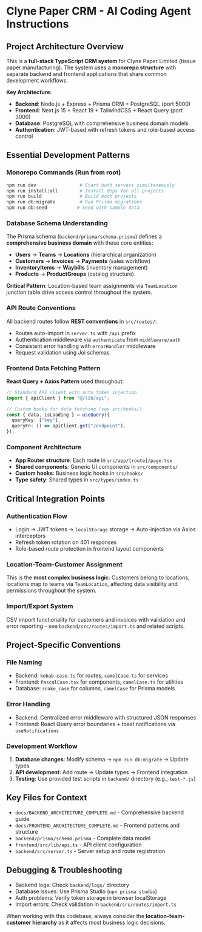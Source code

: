 # Clyne Paper CRM - AI Coding Agent Instructions

## Project Architecture Overview

This is a **full-stack TypeScript CRM system** for Clyne Paper Limited (tissue paper manufacturing). The system uses a **monorepo structure** with separate backend and frontend applications that share common development workflows.

**Key Architecture:**

- **Backend**: Node.js + Express + Prisma ORM + PostgreSQL (port 5000)
- **Frontend**: Next.js 15 + React 19 + TailwindCSS + React Query (port 3000)
- **Database**: PostgreSQL with comprehensive business domain models
- **Authentication**: JWT-based with refresh tokens and role-based access control

## Essential Development Patterns

### Monorepo Commands (Run from root)

```bash
npm run dev                # Start both servers simultaneously
npm run install:all        # Install deps for all projects
npm run build              # Build both projects
npm run db:migrate         # Run Prisma migrations
npm run db:seed           # Seed with sample data
```

### Database Schema Understanding

The Prisma schema (`backend/prisma/schema.prisma`) defines a **comprehensive business domain** with these core entities:

- **Users** → **Teams** → **Locations** (hierarchical organization)
- **Customers** → **Invoices** → **Payments** (sales workflow)
- **InventoryItems** → **Waybills** (inventory management)
- **Products** → **ProductGroups** (catalog structure)

**Critical Pattern**: Location-based team assignments via `TeamLocation` junction table drive access control throughout the system.

### API Route Conventions

All backend routes follow **REST conventions** in `src/routes/`:

- Routes auto-import in `server.ts` with `/api` prefix
- Authentication middleware via `authenticate` from `middleware/auth`
- Consistent error handling with `errorHandler` middleware
- Request validation using Joi schemas

### Frontend Data Fetching Pattern

**React Query + Axios Pattern** used throughout:

```typescript
// Standard API client with auto token injection
import { apiClient } from "@/lib/api";

// Custom hooks for data fetching (see src/hooks/)
const { data, isLoading } = useQuery({
  queryKey: ["key"],
  queryFn: () => apiClient.get("/endpoint"),
});
```

### Component Architecture

- **App Router structure**: Each route in `src/app/[route]/page.tsx`
- **Shared components**: Generic UI components in `src/components/`
- **Custom hooks**: Business logic hooks in `src/hooks/`
- **Type safety**: Shared types in `src/types/index.ts`

## Critical Integration Points

### Authentication Flow

- Login → JWT tokens → `localStorage` storage → Auto-injection via Axios interceptors
- Refresh token rotation on 401 responses
- Role-based route protection in frontend layout components

### Location-Team-Customer Assignment

This is the **most complex business logic**: Customers belong to locations, locations map to teams via `TeamLocation`, affecting data visibility and permissions throughout the system.

### Import/Export System

CSV import functionality for customers and invoices with validation and error reporting - see `backend/src/routes/import.ts` and related scripts.

## Project-Specific Conventions

### File Naming

- Backend: `kebab-case.ts` for routes, `camelCase.ts` for services
- Frontend: `PascalCase.tsx` for components, `camelCase.ts` for utilities
- Database: `snake_case` for columns, `camelCase` for Prisma models

### Error Handling

- Backend: Centralized error middleware with structured JSON responses
- Frontend: React Query error boundaries + toast notifications via `useNotifications`

### Development Workflow

1. **Database changes**: Modify schema → `npm run db:migrate` → Update types
2. **API development**: Add route → Update types → Frontend integration
3. **Testing**: Use provided test scripts in `backend/` directory (e.g., `test-*.js`)

## Key Files for Context

- `docs/BACKEND_ARCHITECTURE_COMPLETE.md` - Comprehensive backend guide
- `docs/FRONTEND_ARCHITECTURE_COMPLETE.md` - Frontend patterns and structure
- `backend/prisma/schema.prisma` - Complete data model
- `frontend/src/lib/api.ts` - API client configuration
- `backend/src/server.ts` - Server setup and route registration

## Debugging & Troubleshooting

- Backend logs: Check `backend/logs/` directory
- Database issues: Use Prisma Studio (`npx prisma studio`)
- Auth problems: Verify token storage in browser localStorage
- Import errors: Check validation in `backend/src/routes/import.ts`

When working with this codebase, always consider the **location-team-customer hierarchy** as it affects most business logic decisions.
